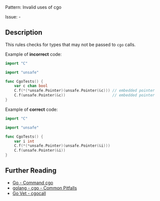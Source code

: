 Pattern: Invalid uses of cgo

Issue: -

## Description

This rules checks for types that may not be passed to `cgo` calls.

Example of **incorrect** code:

```go
import "C"

import "unsafe"

func CgoTests() {
	var c chan bool
	C.f(*(*unsafe.Pointer)(unsafe.Pointer(&c))) // embedded pointer
	C.f(unsafe.Pointer(&c))                     // embedded pointer
}
```

Example of **correct** code:

```go
import "C"

import "unsafe"

func CgoTests() {
	var i int
	C.f(*(*unsafe.Pointer)(unsafe.Pointer(&i)))
	C.f(unsafe.Pointer(&i))
}
```

## Further Reading

* [Go - Command cgo](https://golang.org/cmd/cgo/)
* [golang - cgo - Common Pitfalls](https://github.com/golang/go/wiki/cgo#common-pitfalls)
* [Go Vet - cgocall](https://golang.org/cmd/vet/#hdr-Invalid_uses_of_cgo)
